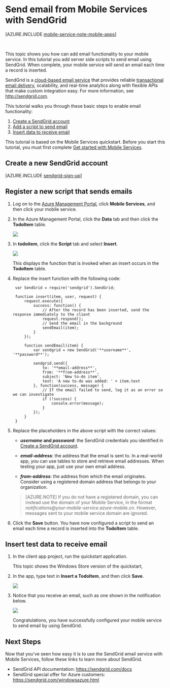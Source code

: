 <properties
	pageTitle="Send email using SendGrid | Windows Azure"
	description="Learn how to use the SendGrid service to send email from your Azure Mobile Services app."
	services="mobile-services"
	documentationCenter=""
	authors="Erikre"
	manager="sendgrid"
	editor=""/>


<tags
	ms.service="mobile-services"
	ms.date="11/30/2015"
	wacn.date=""/>


# Send email from Mobile Services with SendGrid

[AZURE.INCLUDE [mobile-service-note-mobile-apps](../includes/mobile-services-note-mobile-apps.md)]

&nbsp;


This topic shows you how can add email functionality to your mobile service. In this tutorial you add server side scripts to send email using SendGrid. When complete, your mobile service will send an email each time a record is inserted.

SendGrid is a [cloud-based email service] that provides reliable [transactional email delivery], scalability, and real-time analytics along with flexible APIs that make custom integration easy. For more information, see <http://sendgrid.com>.

This tutorial walks you through these basic steps to enable email functionality:

1. [Create a SendGrid account]
2. [Add a script to send email]
3. [Insert data to receive email]

This tutorial is based on the Mobile Services quickstart. Before you start this tutorial, you must first complete [Get started with Mobile Services].

## <a name="sign-up"></a>Create a new SendGrid account

[AZURE.INCLUDE [sendgrid-sign-up](../includes/sendgrid-sign-up.md)]

## <a name="add-script"></a>Register a new script that sends emails

1. Log on to the [Azure Management Portal], click **Mobile Services**, and then click your mobile service.

2. In the Azure Management Portal, click the **Data** tab and then click the **TodoItem** table.

	![][1]

3. In **todoitem**, click the **Script** tab and select **Insert**.

	![][2]

	This displays the function that is invoked when an insert occurs in the **TodoItem** table.

4. Replace the insert function with the following code:

        var SendGrid = require('sendgrid').SendGrid;

        function insert(item, user, request) {
            request.execute({
                success: function() {
                    // After the record has been inserted, send the response immediately to the client
                    request.respond();
                    // Send the email in the background
                    sendEmail(item);
                }
            });

            function sendEmail(item) {
                var sendgrid = new SendGrid('**username**', '**password**');

                sendgrid.send({
                    to: '**email-address**',
                    from: '**from-address**',
                    subject: 'New to-do item',
                    text: 'A new to-do was added: ' + item.text
                }, function(success, message) {
                    // If the email failed to send, log it as an error so we can investigate
                    if (!success) {
                        console.error(message);
                    }
                });
            }
        }

5. Replace the placeholders in the above script with the correct values:

	- **_username_ and _password_**: the SendGrid credentials you identified in [Create a SendGrid account].

	- **_email-address_**: the address that the email is sent to. In a real-world app, you can use tables to store and retrieve email addresses. When testing your app, just use your own email address.

	- **_from-address_**: the address from which the email originates. Consider using a registered domain address that belongs to your organization.

     > [AZURE.NOTE] If you do not have a registered domain, you can instead use the domain of your Mobile Service, in the format *notifications@_your-mobile-service_.azure-mobile.cn*. However, messages sent to your mobile service domain are ignored.

6. Click the **Save** button. You have now configured a script to send an email each time a record is inserted into the **TodoItem** table.

## <a name="insert-data"></a>Insert test data to receive email

1. In the client app project, run the quickstart application.

	This topic shows the Windows Store version of the quickstart,

2. In the app, type text in **Insert a TodoItem**, and then click **Save**.

	![][3]

3. Notice that you receive an email, such as one shown in the notification below.

	![][4]

	Congratulations, you have successfully configured your mobile service to send email by using SendGrid.

## <a name="nextsteps"> </a>Next Steps

Now that you've seen how easy it is to use the SendGrid email service with Mobile Services, follow
these links to learn more about SendGrid.

-   SendGrid API documentation:
    <https://sendgrid.com/docs>
-   SendGrid special offer for Azure customers:
    <https://sendgrid.com/windowsazure.html>

<!-- Anchors. -->
[Create a SendGrid account]: #sign-up
[Add a script to send email]: #add-script
[Insert data to receive email]: #insert-data

<!-- Images. -->
[1]: ./media/store-sendgrid-mobile-services-send-email-scripts/mobile-portal-data-tables.png
[2]: ./media/store-sendgrid-mobile-services-send-email-scripts/mobile-insert-script-push2.png
[3]: ./media/store-sendgrid-mobile-services-send-email-scripts/mobile-quickstart-push1.png
[4]: ./media/store-sendgrid-mobile-services-send-email-scripts/mobile-receive-email.png

<!-- URLs. -->
[Get started with Mobile Services]: /documentation/articles/mobile-services-javascript-backend-windows-store-dotnet-get-started
[sign up page]: https://sendgrid.com/windowsazure.html
[Multiple User Credentials page]: https://sendgrid.com/credentials
[Azure Management Portal]: https://manage.windowsazure.cn/
[cloud-based email service]: https://sendgrid.com/email-solutions
[transactional email delivery]: https://sendgrid.com/transactional-email


